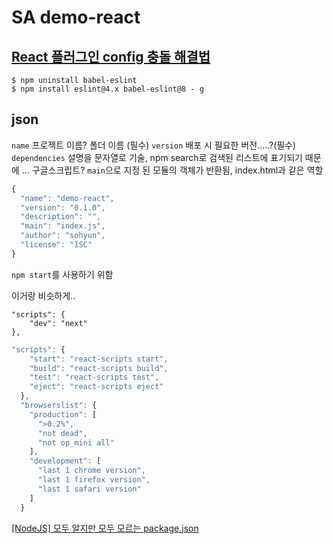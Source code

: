 # SA demo-react

## [React 플러그인 config 충돌 해결법](https://velog.io/@lamknh/React-%ED%94%8C%EB%9F%AC%EA%B7%B8%EC%9D%B8-config-%EC%B6%A9%EB%8F%8C-%ED%95%B4%EA%B2%B0%EB%B2%95)

```
$ npm uninstall babel-eslint
$ npm install eslint@4.x babel-eslint@8 - g
```

## json

`name` 프로젝트 이름? 폴더 이름 (필수)
`version` 배포 시 필요한 버전.....?(필수)
`dependencies` 설명을 문자열로 기술, npm search로 검색된 리스트에 표기되기 때문에 ... 구글스크립트?
`main`으로 지정 된 모듈의 객체가 반환됨, index.html과 같은 역할

```js
{
  "name": "demo-react",
  "version": "0.1.0",
  "description": "",
  "main": "index.js",
  "author": "sohyun",
  "license": "ISC"
} 
```

`npm start`를 사용하기 위함

이거랑 비슷하게..
```
"scripts": {
    "dev": "next"
},
```

```js
"scripts": {
    "start": "react-scripts start",
    "build": "react-scripts build",
    "test": "react-scripts test",
    "eject": "react-scripts eject"
  },
  "browserslist": {
    "production": [
      ">0.2%",
      "not dead",
      "not op_mini all"
    ],
    "development": [
      "last 1 chrome version",
      "last 1 firefox version",
      "last 1 safari version"
    ]
  }
```

[[NodeJS] 모두 알지만 모두 모르는 package.json](https://programmingsummaries.tistory.com/385)